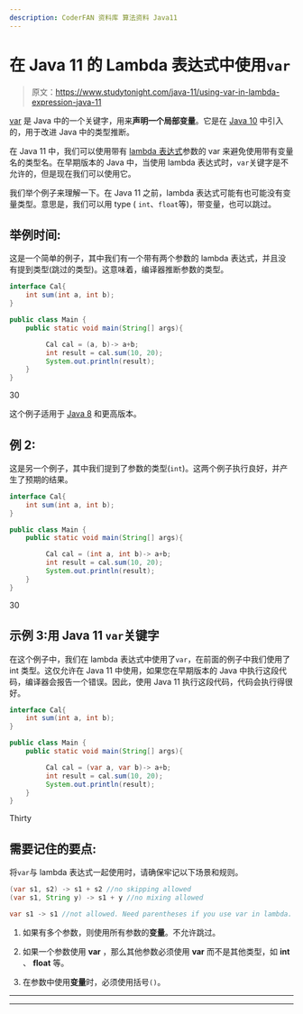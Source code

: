 ```yaml
---
description: CoderFAN 资料库 算法资料 Java11
---
```


# 在 Java 11 的 Lambda 表达式中使用`var`

> 原文：<https://www.studytonight.com/java-11/using-var-in-lambda-expression-java-11>

[var](https://www.studytonight.com/java-10/local-variables-type-inference) 是 Java 中的一个关键字，用来**声明一个局部变量**。它是在 [Java 10](https://www.studytonight.com/java-10/) 中引入的，用于改进 Java 中的类型推断。

在 Java 11 中，我们可以使用带有 [lambda 表达式](http://www.studytonight.com/java-8/java-8-lambda-expression)参数的 var 来避免使用带有变量名的类型名。在早期版本的 Java 中，当使用 lambda 表达式时，`var`关键字是不允许的，但是现在我们可以使用它。

我们举个例子来理解一下。在 Java 11 之前，lambda 表达式可能有也可能没有变量类型。意思是，我们可以用 type ( `int`、`float`等)，带变量，也可以跳过。

## 举例时间:

这是一个简单的例子，其中我们有一个带有两个参数的 lambda 表达式，并且没有提到类型(跳过的类型)。这意味着，编译器推断参数的类型。

```java
interface Cal{
	int sum(int a, int b);
}

public class Main {  
	public static void main(String[] args){

		 Cal cal = (a, b)-> a+b;		
		 int result = cal.sum(10, 20);
		 System.out.println(result);
	}        
}
```

30

这个例子适用于 [Java 8](https://www.studytonight.com/java-8/) 和更高版本。

## 例 2:

这是另一个例子，其中我们提到了参数的类型(`int`)。这两个例子执行良好，并产生了预期的结果。

```java
interface Cal{
	int sum(int a, int b);
}

public class Main {  
	public static void main(String[] args){

		 Cal cal = (int a, int b)-> a+b;		
		 int result = cal.sum(10, 20);
		 System.out.println(result);
	}        
}
```

30

## 示例 3:用 Java 11 `var`关键字

在这个例子中，我们在 lambda 表达式中使用了`var`，在前面的例子中我们使用了 int 类型。这仅允许在 Java 11 中使用，如果您在早期版本的 Java 中执行这段代码，编译器会报告一个错误。因此，使用 Java 11 执行这段代码，代码会执行得很好。

```java
interface Cal{
	int sum(int a, int b);
}

public class Main {  
	public static void main(String[] args){

		 Cal cal = (var a, var b)-> a+b;		
		 int result = cal.sum(10, 20);
		 System.out.println(result);
	}        
}
```

Thirty

## 需要记住的要点:

将`var`与 lambda 表达式一起使用时，请确保牢记以下场景和规则。

```java
(var s1, s2) -> s1 + s2 //no skipping allowed
(var s1, String y) -> s1 + y //no mixing allowed

var s1 -> s1 //not allowed. Need parentheses if you use var in lambda.
```

1.  如果有多个参数，则使用所有参数的**变量**。不允许跳过。

2.  如果一个参数使用 **var** ，那么其他参数必须使用 **var** 而不是其他类型，如 **int** 、 **float** 等。

3.  在参数中使用**变量**时，必须使用括号`()`。

* * *

* * *